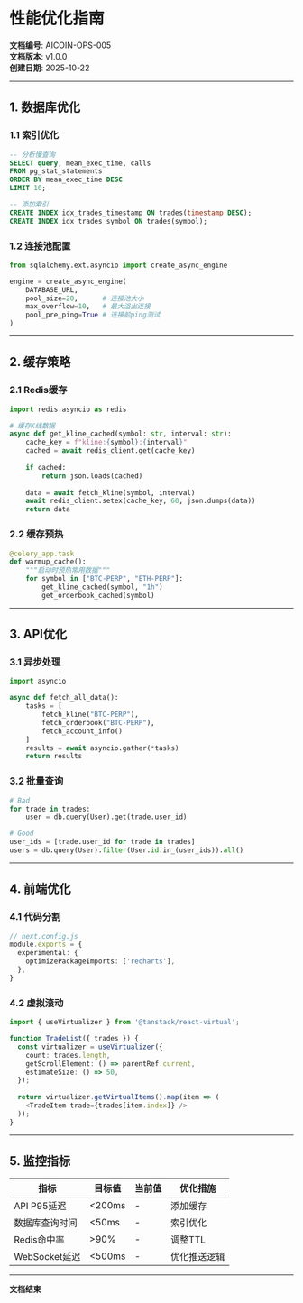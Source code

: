 # 性能优化指南

**文档编号**: AICOIN-OPS-005  
**文档版本**: v1.0.0  
**创建日期**: 2025-10-22

---

## 1. 数据库优化

### 1.1 索引优化
```sql
-- 分析慢查询
SELECT query, mean_exec_time, calls
FROM pg_stat_statements
ORDER BY mean_exec_time DESC
LIMIT 10;

-- 添加索引
CREATE INDEX idx_trades_timestamp ON trades(timestamp DESC);
CREATE INDEX idx_trades_symbol ON trades(symbol);
```

### 1.2 连接池配置
```python
from sqlalchemy.ext.asyncio import create_async_engine

engine = create_async_engine(
    DATABASE_URL,
    pool_size=20,      # 连接池大小
    max_overflow=10,   # 最大溢出连接
    pool_pre_ping=True # 连接前ping测试
)
```

---

## 2. 缓存策略

### 2.1 Redis缓存
```python
import redis.asyncio as redis

# 缓存K线数据
async def get_kline_cached(symbol: str, interval: str):
    cache_key = f"kline:{symbol}:{interval}"
    cached = await redis_client.get(cache_key)
    
    if cached:
        return json.loads(cached)
    
    data = await fetch_kline(symbol, interval)
    await redis_client.setex(cache_key, 60, json.dumps(data))
    return data
```

### 2.2 缓存预热
```python
@celery_app.task
def warmup_cache():
    """启动时预热常用数据"""
    for symbol in ["BTC-PERP", "ETH-PERP"]:
        get_kline_cached(symbol, "1h")
        get_orderbook_cached(symbol)
```

---

## 3. API优化

### 3.1 异步处理
```python
import asyncio

async def fetch_all_data():
    tasks = [
        fetch_kline("BTC-PERP"),
        fetch_orderbook("BTC-PERP"),
        fetch_account_info()
    ]
    results = await asyncio.gather(*tasks)
    return results
```

### 3.2 批量查询
```python
# Bad
for trade in trades:
    user = db.query(User).get(trade.user_id)

# Good
user_ids = [trade.user_id for trade in trades]
users = db.query(User).filter(User.id.in_(user_ids)).all()
```

---

## 4. 前端优化

### 4.1 代码分割
```typescript
// next.config.js
module.exports = {
  experimental: {
    optimizePackageImports: ['recharts'],
  },
}
```

### 4.2 虚拟滚动
```typescript
import { useVirtualizer } from '@tanstack/react-virtual';

function TradeList({ trades }) {
  const virtualizer = useVirtualizer({
    count: trades.length,
    getScrollElement: () => parentRef.current,
    estimateSize: () => 50,
  });
  
  return virtualizer.getVirtualItems().map(item => (
    <TradeItem trade={trades[item.index]} />
  ));
}
```

---

## 5. 监控指标

| 指标 | 目标值 | 当前值 | 优化措施 |
|------|--------|--------|---------|
| API P95延迟 | <200ms | - | 添加缓存 |
| 数据库查询时间 | <50ms | - | 索引优化 |
| Redis命中率 | >90% | - | 调整TTL |
| WebSocket延迟 | <500ms | - | 优化推送逻辑 |

---

**文档结束**

